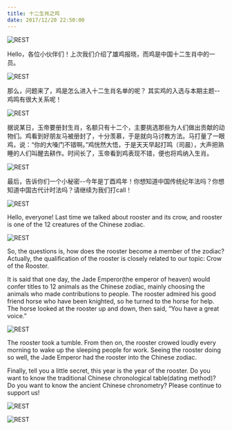 ```yaml
---
title: 十二生肖之鸡
date: 2017/12/20 22:50:00
---
```


![REST](/img/20171212/1.jpg)

 Hello，各位小伙伴们！上次我们介绍了雄鸡报晓，而鸡是中国十二生肖中的一员。
 
![REST](/img/20171212/2.jpg)

那么，问题来了，鸡是怎么进入十二生肖名单的呢？ 其实鸡的入选与本期主题--鸡鸣有很大关系呢！

![REST](/img/20171212/3.jpg)

 据说某日，玉帝要册封生肖，名额只有十二个，主要挑选那些为人们做出贡献的动物们。鸡看到好朋友马被册封了，十分羡慕，于是就向马讨教方法。马打量了一眼鸡，说：“你的大嗓门不错啊。”鸡恍然大悟，于是天天早起打鸣（司晨），大声把熟睡的人们叫醒去耕作。时间长了，玉帝看到鸡表现不错，便也将鸡纳入生肖。

![REST](/img/20171212/4.1.jpg)

最后，告诉你们一个小秘密--今年是丁酉鸡年！你想知道中国传统纪年法吗？你想知道中国古代计时法吗？请继续为我们打call！

![REST](/img/20171212/5.jpg)

Hello, everyone! Last time we talked about rooster and its crow, and  rooster is one of the 12 creatures of the Chinese zodiac.

![REST](/img/20171212/6.jpg)

So, the questions is, how does the rooster become a member of the zodiac? Actually, the qualification of the rooster is closely related to our topic: Crow of the Rooster.

 It is said that one day, the Jade Emperor(the emperor of heaven) would confer titles to 12 animals as the Chinese zodiac, mainly choosing the animals who made contributions to people. The rooster admired his good friend horse who have been knighted, so he turned to the horse for help. The horse looked at the rooster up and down, then said, “You have a great voice.” 

![REST](/img/20171212/7.jpg)

 The rooster took a tumble. From then on, the rooster crowed loudly every morning to wake up the sleeping people for work. Seeing the rooster doing so well, the Jade Emperor had the rooster into the Chinese zodiac.

Finally, tell you a little secret, this year is the year of the rooster. Do you want to know the traditional Chinese chronological table(dating method)? Do you want to know the ancient Chinese chronometry? Please continue to support us!

![REST](/img/20171212/8.jpg)

![REST](/img/20171212/9.png)
